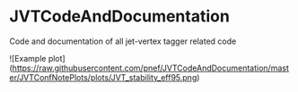 JVTCodeAndDocumentation
=======================

Code and documentation of all jet-vertex tagger related code

![Example plot] (https://raw.githubusercontent.com/pnef/JVTCodeAndDocumentation/master/JVTConfNotePlots/plots/JVT_stability_eff95.png)
